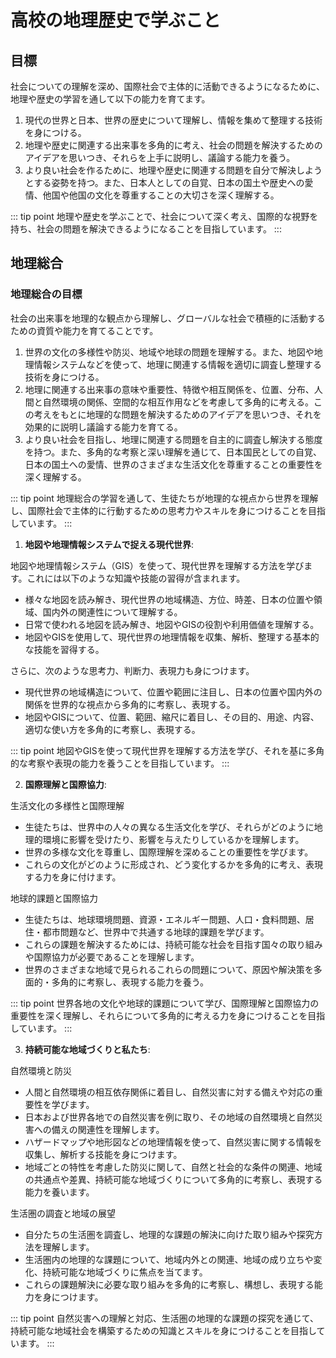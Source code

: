 # 高校の地理歴史で学ぶこと

## 目標

社会についての理解を深め、国際社会で主体的に活動できるようになるために、地理や歴史の学習を通して以下の能力を育てます。

1. 現代の世界と日本、世界の歴史について理解し、情報を集めて整理する技術を身につける。
2. 地理や歴史に関連する出来事を多角的に考え、社会の問題を解決するためのアイデアを思いつき、それらを上手に説明し、議論する能力を養う。
3. より良い社会を作るために、地理や歴史に関連する問題を自分で解決しようとする姿勢を持つ。また、日本人としての自覚、日本の国土や歴史への愛情、他国や他国の文化を尊重することの大切さを深く理解する。

::: tip point
地理や歴史を学ぶことで、社会について深く考え、国際的な視野を持ち、社会の問題を解決できるようになることを目指しています。
:::

## 地理総合

### 地理総合の目標

社会の出来事を地理的な観点から理解し、グローバルな社会で積極的に活動するための資質や能力を育てることです。

1. 世界の文化の多様性や防災、地域や地球の問題を理解する。また、地図や地理情報システムなどを使って、地理に関連する情報を適切に調査し整理する技術を身につける。
2. 地理に関連する出来事の意味や重要性、特徴や相互関係を、位置、分布、人間と自然環境の関係、空間的な相互作用などを考慮して多角的に考える。この考えをもとに地理的な問題を解決するためのアイデアを思いつき、それを効果的に説明し議論する能力を育てる。
3. より良い社会を目指し、地理に関連する問題を自主的に調査し解決する態度を持つ。また、多角的な考察と深い理解を通じて、日本国民としての自覚、日本の国土への愛情、世界のさまざまな生活文化を尊重することの重要性を深く理解する。

::: tip point
地理総合の学習を通して、生徒たちが地理的な視点から世界を理解し、国際社会で主体的に行動するための思考力やスキルを身につけることを目指しています。
:::

1. __地図や地理情報システムで捉える現代世界__:

地図や地理情報システム（GIS）を使って、現代世界を理解する方法を学びます。これには以下のような知識や技能の習得が含まれます。

- 様々な地図を読み解き、現代世界の地域構造、方位、時差、日本の位置や領域、国内外の関連性について理解する。
- 日常で使われる地図を読み解き、地図やGISの役割や利用価値を理解する。
- 地図やGISを使用して、現代世界の地理情報を収集、解析、整理する基本的な技能を習得する。

さらに、次のような思考力、判断力、表現力も身につけます。

- 現代世界の地域構造について、位置や範囲に注目し、日本の位置や国内外の関係を世界的な視点から多角的に考察し、表現する。
- 地図やGISについて、位置、範囲、縮尺に着目し、その目的、用途、内容、適切な使い方を多角的に考察し、表現する。

::: tip point
地図やGISを使って現代世界を理解する方法を学び、それを基に多角的な考察や表現の能力を養うことを目指しています。
:::

2. __国際理解と国際協力__:

生活文化の多様性と国際理解

- 生徒たちは、世界中の人々の異なる生活文化を学び、それらがどのように地理的環境に影響を受けたり、影響を与えたりしているかを理解します。
- 世界の多様な文化を尊重し、国際理解を深めることの重要性を学びます。
- これらの文化がどのように形成され、どう変化するかを多角的に考え、表現する力を身に付けます。

地球的課題と国際協力

- 生徒たちは、地球環境問題、資源・エネルギー問題、人口・食料問題、居住・都市問題など、世界中で共通する地球的課題を学びます。
- これらの課題を解決するためには、持続可能な社会を目指す国々の取り組みや国際協力が必要であることを理解します。
- 世界のさまざまな地域で見られるこれらの問題について、原因や解決策を多面的・多角的に考察し、表現する能力を養う。

::: tip point
世界各地の文化や地球的課題について学び、国際理解と国際協力の重要性を深く理解し、それらについて多角的に考える力を身につけることを目指しています。
:::

3. __持続可能な地域づくりと私たち__:

自然環境と防災

- 人間と自然環境の相互依存関係に着目し、自然災害に対する備えや対応の重要性を学びます。
- 日本および世界各地での自然災害を例に取り、その地域の自然環境と自然災害への備えの関連性を理解します。
- ハザードマップや地形図などの地理情報を使って、自然災害に関する情報を収集し、解析する技能を身につけます。
- 地域ごとの特性を考慮した防災に関して、自然と社会的な条件の関連、地域の共通点や差異、持続可能な地域づくりについて多角的に考察し、表現する能力を養います。

生活圏の調査と地域の展望

- 自分たちの生活圏を調査し、地理的な課題の解決に向けた取り組みや探究方法を理解します。
- 生活圏内の地理的な課題について、地域内外との関連、地域の成り立ちや変化、持続可能な地域づくりに焦点を当てます。
- これらの課題解決に必要な取り組みを多角的に考察し、構想し、表現する能力を身につけます。

::: tip point
自然災害への理解と対応、生活圏の地理的な課題の探究を通じて、持続可能な地域社会を構築するための知識とスキルを身につけることを目指しています。
:::